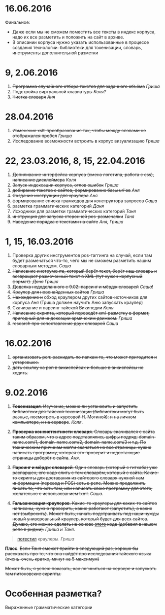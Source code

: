 # 16.06.2016

Финальное:
* Даже если мы не сможем поместить все тексты в индекс корпуса, надо их все разметить и положить на сайт в архиве.
* В описании корпуса нужно указать использованные в процессе создания технологии: библиотеки для токенизации, словарь, инструменты дополнительной разметки

# 9, 2.06.2016

1. ~~Программа случайного отбора текстов для заданного объёма~~ *Гриша*
2. Подстройка виртуальной клавиатуры *Коля?*
3. ~~Чистка словаря~~ *Аня*

# 28.04.2016

1. ~~Изменение xslt-преобразования так, чтобы между словами не отображался пробел~~ *Гриша*
2. Исследование возможности встроить в корпус визуализацию *Гриша*


# 22, 23.03.2016, 8, 15, 22.04.2016

1. ~~Допиливание интерфейса корпуса (смена логотипа, работа с css), написание дисклеймера~~ *Коля*
2. ~~Запуск индексации корпуса, отлов ошибок~~ *Гриша*
3. ~~добирание текстов с сайтов, формирование базы url'ов~~ *Аня*
4. ~~Создание инструкции для краулера~~ *Аня*
4. ~~формирование списка грамкодов для конструктора запросов~~ *Саша*
5. разметка грамматических категорий *Даня*
6. Исходники для разметки грамматических категорий *Таня*
7. ~~инструкция для запуска сторонней pos-размечалки~~ *Таня*
8. ~~Наведение порядка с текстами на сайте~~ *Аня, Гриша*



# 1, 15, 16.03.2016

1. Проверка других инструментов pos-таггинга на случай, если там будет размечаться что-то, чего мы не сможем разметить нашим словарным методом. *Саша*
2. ~~Написание инструмента, который берёт текст, берёт наш словарь и возвращает размеченный текст в XML (тут нужен корпусный формат).~~  ~~*Даня*~~ *Гриша*
3. ~~Доделка недоделанного с 9.02: парсинг и мёрдж словарей~~ *Саша*!
4. ~~Краулер для новонайденных сайтов~~ *Гриша*
3. ~~Нахождение и~~ обход краулером других сайтов-источников для корпуса *Аня* (Гриша должен научить Аню запускать краулер)
4. ~~Скачивание и парсинг тайской Википедии~~ *Коля*
5. ~~Написание скрипта, который переведёт xml-разметку в формат, пригодный для индексации армянским движком.~~ *Гриша*
6. ~~research про сопоставление двух словарей~~ *Саша*
 


# 16.02.2016

1. ~~организовать реп: раскидать по папкам то, что может пригодится и устаревшее.~~
2. ~~дать ссылку на реп в викиспейсах и больше в викиспейсы не ходить.~~

# 9.02.2016

1. ~~**Токенизация**. Изучение, можно ли установить и запустить библиотеки для тайской токенизации (библиотеки могут быть разные, посмотреть в курсовой Н. Мотиной): и на личном компьютере, и на сервере~~. *Коля*.

2. ~~**Проверка консистентности словаря**. Словарь скачивался с сайта таким образом, что в адрес подставлялись цифры подряд: domain-name.com/1, domain-name.com/2, domain-name.com/3 и т.д. По техническим причинам могли скачаться не все страницы. нужно написать программу, которая это проверит и недостающие страницы доберёт с сайта~~. *Аня*.

3. ~~**Парсинг и мёрдж словарей**. Один словарь (который с гитхаба) уже распаршен, его надо слить с тем словарём, который с сайта. Какие-то скрипты для доставания из сайтового словаря нужной нам информации (перевод и POS) есть в репе. Можно продолжить писать то, что есть там, или написать свою программу для этого, желательно с использованием lxml.~~ *Саша*.

4. ~~**Гальванизация краулеров**. Какие-то краулеры для каких-то сайтов написаны, нужно проверить, какие работают (запустить), а какие нет (выбросить)~~. ~~Может быть, начать подстраивать под наши нужды новый универсальный краулер, который будет для всех сайтов. Думаю, его можно сделать на основе [этого](http://pi-code.blogspot.ru/search/label/%D0%BA%D1%80%D0%B0%D1%83%D0%BB%D0%B5%D1%80) кода (добавил в нашем репе в ридми).~~ *Гриша и Таня*.
> [потестил](https://github.com/nevmenandr/thai-language/blob/master/crawler_test.md) краулеры. *Гриша*

**Плюс**. ~~Если *Таня* сможет прийти в следующий раз, хорошо бы рассказать про то, что она найдёт про исследования тайского языка (очень-очень кратко, минут на 5 максимум)~~

~~Может быть, я успею показать, как логиниться на сервере и запускать там питоновские скрипты.~~


# Особенная разметка?

Выраженные грамматические категории
